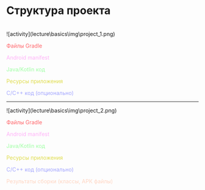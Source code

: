 <!-- .slide:    class="center-horizontal" -->

# Структура проекта

<br>

<div class="half-left fragment center center-horizontal" data-fragment-index="1">
![activity](lecture\basics\img\project_1.png)
<!-- .element: width="50%" -->
</div>

<div class="half-right center center-horizontal fragment" data-fragment-index="2">
    <p><font color="#FF666B">Файлы Gradle</font></p>
    <p><font color="#FFB2F8">Android manifest</font></p>
    <p><font color="#A0FFA5">Java/Kotlin код</font></p>
    <p><font color="#DFDC4D">Ресурсы приложения</font></p>
    <p><font color="#A4A7FF">C/C++ код (опционально)</font></p>
    <!-- .element: width="50%" -->
</div>

------

<!-- .slide:    class="center-horizontal" -->

<div class="half-left fragment center center-horizontal">
![activity](lecture\basics\img\project_2.png)
<!-- .element: width="50%" -->
</div>

<div class="half-right center center-horizontal fragment">
    <p><font color="#FF666B">Файлы Gradle</font></p>
    <p><font color="#FFB2F8">Android manifest</font></p>
    <p><font color="#A0FFA5">Java/Kotlin код</font></p>
    <p><font color="#DFDC4D">Ресурсы приложения</font></p>
    <p><font color="#A4A7FF">C/C++ код (опционально)</font></p>
    <p><font color="#FFD5C2">Результаты сборки (классы, АРК файлы)</font></p>
    <!-- .element: width="50%" -->
</div>